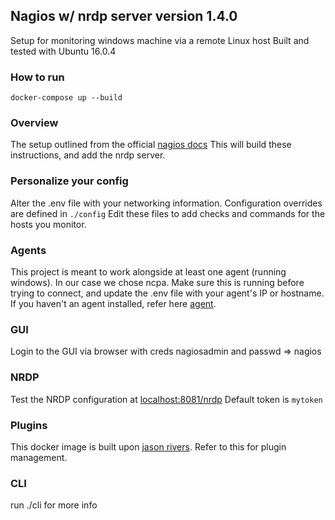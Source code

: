 ## Nagios w/ nrdp server version 1.4.0

Setup for monitoring windows machine via a remote Linux host
Built and tested with Ubuntu 16.0.4

### How to run

    docker-compose up --build

### Overview

The setup outlined from the official [nagios docs](https://assets.nagios.com/downloads/nagioscore/docs/nagioscore/4/en/monitoring-windows.html)
This will build these instructions, and add the nrdp server.

### Personalize your config

Alter the .env file with your networking information.
Configuration overrides are defined in `./config`
Edit these files to add checks and commands for the hosts you monitor.

### Agents

This project is meant to work alongside at least one agent (running windows). In our case we chose ncpa.
Make sure this is running before trying to connect, and update the .env file with your agent's IP or hostname.
If you haven't an agent installed, refer here [agent](https://www.nagios.org/ncpa/getting-started.php#win-silent-install).

### GUI
Login to the GUI via browser with creds nagiosadmin and passwd => nagios

### NRDP
Test the NRDP configuration at [localhost:8081/nrdp](http://localhost:8081/nrdp)
Default token is `mytoken`

### Plugins
This docker image is built upon [jason rivers](https://hub.docker.com/r/jasonrivers/nagios/). Refer to this for plugin management.

### CLI
run ./cli for more info
